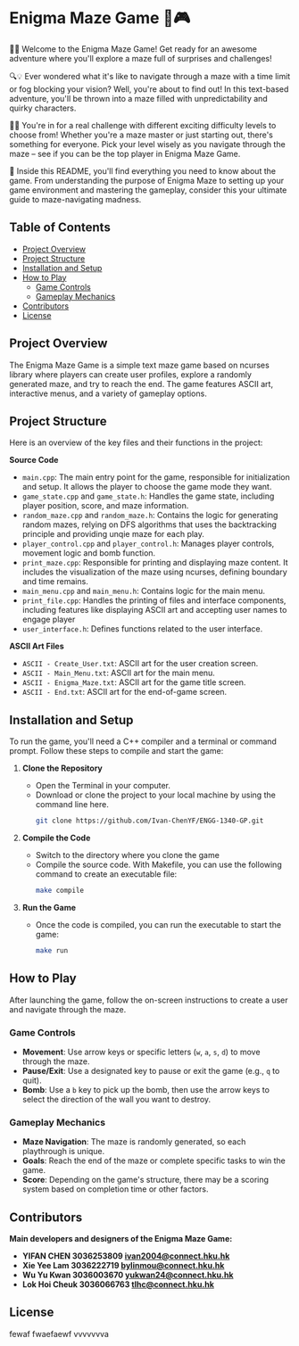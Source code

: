 # Enigma Maze Game 🚀🎮

🎩✨ Welcome to the Enigma Maze Game! Get ready for an awesome adventure where you'll explore a maze full of surprises and challenges!

🔍💡 Ever wondered what it's like to navigate through a maze with a time limit or fog blocking your vision? Well, you're about to find out! In this text-based adventure, you'll be thrown into a maze filled with unpredictability and quirky characters.

🌟🧠 You're in for a real challenge with different exciting difficulty levels to choose from! Whether you're a maze master or just starting out, there's something for everyone. Pick your level wisely as you navigate through the maze – see if you can be the top player in Enigma Maze Game.

📜 Inside this README, you'll find everything you need to know about the game. From understanding the purpose of Enigma Maze to setting up your game environment and mastering the gameplay, consider this your ultimate guide to maze-navigating madness.

 

## Table of Contents
- [Project Overview](#project-overview)
- [Project Structure](#project-structure)
- [Installation and Setup](#installation-and-setup)
- [How to Play](#how-to-play)
  - [Game Controls](#game-controls)
  - [Gameplay Mechanics](#gameplay-mechanics)
- [Contributors](#contributors)
- [License](#license)

## Project Overview
The Enigma Maze Game is a simple text maze game based on ncurses library where players can create user profiles, explore a randomly generated maze, and try to reach the end. The game features ASCII art, interactive menus, and a variety of gameplay options.

## Project Structure
Here is an overview of the key files and their functions in the project:

**Source Code**
- `main.cpp`: The main entry point for the game, responsible for initialization and setup. It allows the player to choose the game mode they want.
- `game_state.cpp` and `game_state.h`: Handles the game state, including player position, score, and maze information.
- `random_maze.cpp` and `random_maze.h`: Contains the logic for generating random mazes, relying on DFS algorithms that uses the backtracking principle and providing unqie maze for each play.
- `player_control.cpp` and `player_control.h`: Manages player controls, movement logic and bomb function.
- `print_maze.cpp`: Responsible for printing and displaying maze content. It includes  the visualization of the maze using ncurses, defining boundary and time remains.
- `main_menu.cpp` and `main_menu.h`: Contains logic for the main menu.
- `print_file.cpp`: Handles the printing of files and interface components, including features like displaying ASCII art and accepting user names to engage player
- `user_interface.h`: Defines functions related to the user interface.

**ASCII Art Files**
- `ASCII - Create_User.txt`: ASCII art for the user creation screen.
- `ASCII - Main_Menu.txt`: ASCII art for the main menu.
- `ASCII - Enigma_Maze.txt`: ASCII art for the game title screen.
- `ASCII - End.txt`: ASCII art for the end-of-game screen.

## Installation and Setup
To run the game, you'll need a C++ compiler and a terminal or command prompt. Follow these steps to compile and start the game:

1. **Clone the Repository**
   - Open the Terminal in your computer.
   - Download or clone the project to your local machine by using the command line here.
     ```bash
     git clone https://github.com/Ivan-ChenYF/ENGG-1340-GP.git
     ```

3. **Compile the Code**
   - Switch to the directory where you clone the game
   - Compile the source code. With Makefile, you can use the following command to create an executable file:
     ```bash
     make compile
     ```

4. **Run the Game**
   - Once the code is compiled, you can run the executable to start the game:
     ```bash
     make run
     ```

## How to Play
After launching the game, follow the on-screen instructions to create a user and navigate through the maze.

### Game Controls
- **Movement**: Use arrow keys or specific letters (`w`, `a`, `s`, `d`) to move through the maze.
- **Pause/Exit**: Use a designated key to pause or exit the game (e.g., `q` to quit).
- **Bomb**: Use a `b` key to pick up the bomb, then use the arrow keys to select the direction of the wall you want to destroy.

### Gameplay Mechanics
- **Maze Navigation**: The maze is randomly generated, so each playthrough is unique.
- **Goals**: Reach the end of the maze or complete specific tasks to win the game.
- **Score**: Depending on the game's structure, there may be a scoring system based on completion time or other factors.

## Contributors
 **Main developers and designers of the Enigma Maze Game:**
- **YIFAN CHEN  3036253809 ivan2004@connect.hku.hk**
- **Xie Yee Lam  3036222719  bylinmou@connect.hku.hk**
- **Wu Yu Kwan  3036003670  yukwan24@connect.hku.hk**
- **Lok Hoi Cheuk  3036066763  tlhc@connect.hku.hk**

## License
fewaf
fwaefaewf
vvvvvvva



